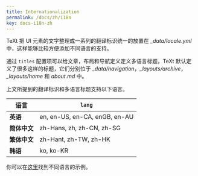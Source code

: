 ```yaml
---
title: Internationalization
permalink: /docs/zh/i18n
key: docs-i18n-zh
---
```


TeXt 把 UI 元素的文字整理成一系列的翻译标识统一的放置在 *_data/locale.yml* 中，这样能够比较方便添加不同语言的支持。

通过 `titles` 配置项可以给文章，布局和导航定义定义多语言标题，TeXt 默认定义了很多这样的标题，它们分别位于 *_data/navigation*，*_layouts/archive*，*_layouts/home* 和 *about.md* 中。

<!-- more -->

上文所提到的翻译标识和多语言标题支持以下语言。

| 语言     | `lang` |
| ---     | ---    |
| **英语** | en, en-US, en-CA, enGB, en-AU |
| **简体中文**  | zh-Hans, zh, zh-CN, zh-SG |
| **繁体中文**  | zh-Hant, zh-TW, zh-HK |
| **韩语** | ko, ko-KR |

你可以在[这里](https://tianqi.name/jekyll-TeXt-theme/samples.html#languages)找到不同语言的示例。